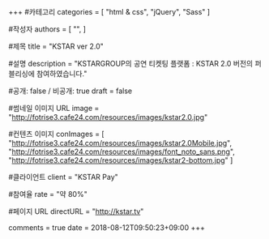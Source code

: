 +++
#카테고리
categories = [
    "html & css",
    "jQuery",
    "Sass"
]

#작성자
authors = [
    "",
]

#제목
title = "KSTAR ver 2.0"

#설명
description = "KSTARGROUP의 공연 티켓팅 플랫폼 : KSTAR 2.0 버전의 퍼블리싱에 참여하였습니다."

#공개: false / 비공개: true
draft = false

#썸네일 이미지 URL
image = "http://fotrise3.cafe24.com/resources/images/kstar2.0.jpg"

#컨텐츠 이미지
conImages = [
    "http://fotrise3.cafe24.com/resources/images/kstar2.0Mobile.jpg",
    "http://fotrise3.cafe24.com/resources/images/font_noto_sans.png",
    "http://fotrise3.cafe24.com/resources/images/kstar2-bottom.jpg"
]

#클라이언트
client = "KSTAR Pay"

#참여율
rate = "약 80%"

#페이지 URL
directURL = "http://kstar.tv"

comments = true
date = 2018-08-12T09:50:23+09:00
+++

<!-- 게시글 내용 -->